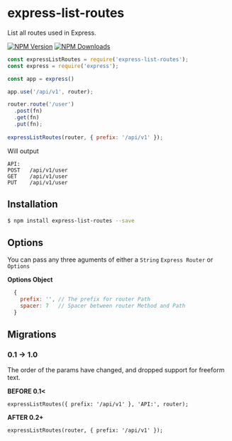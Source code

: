 # express-list-routes

  List all routes used in Express.

  [![NPM Version][npm-image]][npm-url]
  [![NPM Downloads][downloads-image]][downloads-url]

```js
const expressListRoutes = require('express-list-routes');
const express = require('express');

const app = express()

app.use('/api/v1', router);

router.route('/user')
  .post(fn)
  .get(fn)
  .put(fn);
    
expressListRoutes(router, { prefix: '/api/v1' });

```

Will output

```console
API:
POST   /api/v1/user
GET    /api/v1/user
PUT    /api/v1/user
```

## Installation

```bash
$ npm install express-list-routes --save
```

## Options

You can pass any three aguments of either a `String` `Express Router` or `Options`

**Options Object**
```js
  {
    prefix: '', // The prefix for router Path
    spacer: 7   // Spacer between router Method and Path
  }
```

## Migrations 
### 0.1 -> 1.0
The order of the params have changed, and dropped support for freeform text.

**BEFORE 0.1<**

```expressListRoutes({ prefix: '/api/v1' }, 'API:', router);```

**AFTER 0.2+**

```expressListRoutes(router, { prefix: '/api/v1' });```

[npm-image]: https://img.shields.io/npm/v/express-list-routes.svg?style=flat
[npm-url]: https://npmjs.org/package/express-list-routes
[downloads-image]: https://img.shields.io/npm/dm/express-list-routes.svg?style=flat
[downloads-url]: https://npmjs.org/package/express-list-routes
[travis-image]: https://img.shields.io/travis/strongloop/express-list-routes.svg?style=flat
[travis-url]: https://travis-ci.org/strongloop/express-list-routes
[coveralls-image]: https://img.shields.io/coveralls/strongloop/express-list-routes.svg?style=flat
[coveralls-url]: https://coveralls.io/r/strongloop/express-list-routes?branch=master
